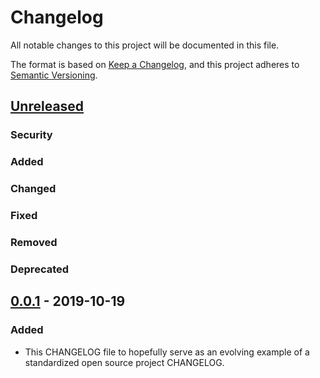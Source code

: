# Changelog
All notable changes to this project will be documented in this file.

The format is based on [Keep a Changelog](https://keepachangelog.com/en/1.0.0/),
and this project adheres to [Semantic Versioning](https://semver.org/spec/v2.0.0.html).

## [Unreleased]

### Security

### Added

### Changed

### Fixed

### Removed

### Deprecated


## [0.0.1] - 2019-10-19

### Added
- This CHANGELOG file to hopefully serve as an evolving example of a
  standardized open source project CHANGELOG.

[Unreleased]: https://github.com/olivierlacan/keep-a-changelog/compare/v0.0.2...HEAD
[0.0.2]: https://github.com/olivierlacan/keep-a-changelog/compare/v0.0.1...v0.0.2
[0.0.1]: https://github.com/olivierlacan/keep-a-changelog/releases/tag/v0.0.1
